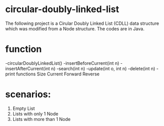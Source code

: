 # circular-doubly-linked-list
The following project is a Cirular Doubly Linked List (CDLL) data structure which was modified from a Node structure. The codes are in Java.


# function
-circularDoublyLinkedList()
-insertBeforeCurrent(int n)
-insertAfterCurrent(int n)
-search(int n)
-update(int o, int n)
-delete(int n)
-print functions
Size
Current
Forward
Reverse

# scenarios:
1. Empty List
2. Lists with only 1 Node
3. Lists with more than 1 Node
